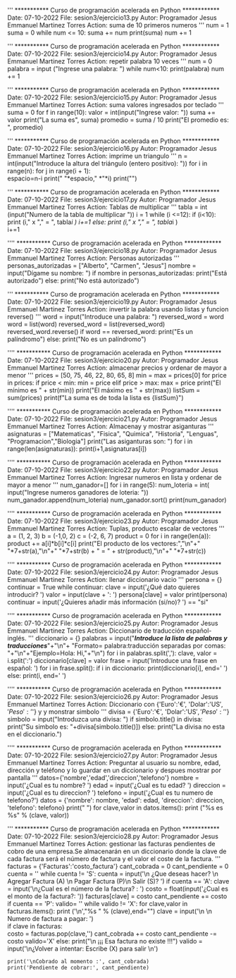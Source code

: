 '''
*********** Curso de programación acelerada en Python ************
Date: 07-10-2022
File: sesion3/ejercicio13.py
Autor: Programador Jesus Emmanuel Martinez Torres
Action: suma de 10 primeros numeros
'''
num = 1
suma = 0
while num <= 10:
  suma += num
  print(suma)
  num += 1
  
  
  '''
*********** Curso de programación acelerada en Python ************
Date: 07-10-2022
File: sesion3/ejercicio14.py
Autor: Programador Jesus Emmanuel Martinez Torres
Action: repetir palabra 10 veces
'''
num = 0 
palabra = input ("Ingrese una palabra: ")
while num<10:
  print(palabra)
  num += 1
  
  
  '''
*********** Curso de programación acelerada en Python ************
Date: 07-10-2022
File: sesion3/ejercicio15.py
Autor: Programador Jesus Emmanuel Martinez Torres
Action: suma valores ingresados por teclado
'''
suma = 0
for f in range(10):
  valor = int(input("Ingrese valor: "))
  suma += valor
print("La suma es", suma)
promedio = suma / 10
print("El promedio es: ", promedio)


'''
*********** Curso de programación acelerada en Python ************
Date: 07-10-2022
File: sesion3/ejercicio16.py
Autor: Programador Jesus Emmanuel Martinez Torres
Action: imprime un triangulo
'''
n = int(input("Introduce la altura del triángulo (entero positivo): "))
for i in range(n): 
  for j in range(i + 1):  
    espacio=n-i
  print(" "*espacio," *"*i)
  print("")
  
  
  '''
*********** Curso de programación acelerada en Python ************
Date: 07-10-2022
File: sesion3/ejercicio17.py
Autor: Programador Jesus Emmanuel Martinez Torres
Action: Tablas de multiplicar
'''
tabla = int (input("Numero de la tabla de multiplicar "))
i = 1
while (i <=12):
  if (i<10):
    print (i,"  x "," = ", tabla*i )
    i+=1
  else:
    print (i," x "," = ", tabla*i )  
    i+=1


''''
*********** Curso de programación acelerada en Python ************
Date: 07-10-2022
File: sesion3/ejercicio18.py
Autor: Programador Jesus Emmanuel Martinez Torres
Action: Personas autorizadas
'''
personas_autorizadas = ["Alberto", "Carmen", "Jesus"]
nombre = input("Dígame su nombre: ")
if nombre in personas_autorizadas:
  print("Está autorizado")
else:
  print("No está autorizado")
  

'''
*********** Curso de programación acelerada en Python ************
Date: 07-10-2022
File: sesion3/ejercicio19.py
Autor: Programador Jesus Emmanuel Martinez Torres
Action: invertir la palabra usando listas y funcion reverse()
'''
word = input("Introduce una palabra: ")
reversed_word = word
word = list(word)
reversed_word = list(reversed_word)
reversed_word.reverse()
if word == reversed_word:
  print("Es un palíndromo")
else:
  print("No es un palíndromo")

''''
*********** Curso de programación acelerada en Python ************
Date: 07-10-2022
File: sesion3/ejercicio20.py
Autor: Programador Jesus Emmanuel Martinez Torres
Action: almacenar precios y ordenar de mayor a menor
'''
prices = [50, 75, 46, 22, 80, 65, 8]
min = max = prices[0]
for price in prices:
  if price < min:
    min = price
  elif price > max:
    max = price
print("El mínimo es " + str(min))
print("El máximo es " + str(max))
listSum = sum(prices)
print(f"La suma es de toda la lista es {listSum}")


''''
*********** Curso de programación acelerada en Python ************
Date: 07-10-2022
File: sesion3/ejercicio21.py
Autor: Programador Jesus Emmanuel Martinez Torres
Action: Almacenay y mostrar asiganturas
'''
asignaturas = ["Matematicas", "Fisica", "Quimica", "Historia", "Lenguas", "Programacion","Biologia"]
print("Las asiganturas son: ")
for i in range(len(asignaturas)):
  print(i+1,asignaturas[i])

  ''''
*********** Curso de programación acelerada en Python ************
Date: 07-10-2022
File: sesion3/ejercicio22.py
Autor: Programador Jesus Emmanuel Martinez Torres
Action: Ingresar numeros en lista y ordenar de mayor a menor
'''
num_ganador=[]
for i in range(5):
  num_loteria = int( input("Ingrese numeros ganadores de loteria: "))
  num_ganador.append(num_loteria)
num_ganador.sort()
print(num_ganador)


''''
*********** Curso de programación acelerada en Python ************
Date: 07-10-2022
File: sesion3/ejercicio23.py
Autor: Programador Jesus Emmanuel Martinez Torres
Action: Tuplas, producto escalar de vectores
'''
a = (1, 2, 3)
b = (-1,0, 2)
c = (-2, 6, 7)
product = 0
for i in range(len(a)):
  product += a[i]*b[i]*c[i]
print("El producto de los vectores:","\n"+" "*7+str(a),"\n"+" "*7+str(b) + " = " + str(product),"\n"+" "*7+str(c))


''''
*********** Curso de programación acelerada en Python ************
Date: 07-10-2022
File: sesion3/ejercicio24.py
Autor: Programador Jesus Emmanuel Martinez Torres
Action: llenar diccionario vacio 
'''
persona = {}
continuar = True
while continuar:
  clave = input('¿Qué dato quieres introducir? ')
  valor = input(clave + ': ')
  persona[clave] = valor
  print(persona)
  continuar = input('¿Quieres añadir más información (si/no)? ') == "si"


''''
*********** Curso de programación acelerada en Python ************
Date: 07-10-2022
File: sesion3/ejercicio25.py
Autor: Programador Jesus Emmanuel Martinez Torres
Action: Diccionario de traducción español-inglés.
'''
diccionario = {}
palabras = input("***Introduce la lista de palabras y traducciones***"+"\n"+ "Formato= palabra:traducción separadas por comas: "+"\n"+"Ejemplo=Hola: Hi,"+"\n")
for i in palabras.split(','):
  clave, valor = i.split(':')
  diccionario[clave] = valor
frase = input('Introduce una frase en español: ')
for i in frase.split():
  if i in diccionario:
    print(diccionario[i], end=' ')
  else:
    print(i, end=' ')


''''
*********** Curso de programación acelerada en Python ************
Date: 07-10-2022
File: sesion3/ejercicio26.py
Autor: Programador Jesus Emmanuel Martinez Torres
Action: Diccionario con {'Euro':'€', 'Dolar':'US$', 'Peso':’$'} y y monstrar simbolo
'''
divisa = {'Euro':'€', 'Dolar':'US$', 'Peso':'$'}
simbolo = input("Introduzca una divisa: ")
if simbolo.title() in divisa:
    print("Su simbolo es: "+divisa[simbolo.title()])
else:
    print("La divisa no esta en el diccionario.")


''''
*********** Curso de programación acelerada en Python ************
Date: 07-10-2022
File: sesion3/ejercicio27.py
Autor: Programador Jesus Emmanuel Martinez Torres
Action: Preguntar al usuario su nombre, edad, dirección y teléfono y lo guardar en un diccionario y despues mostrar por pantalla
'''
datos={'nombre','edad','direccion','telefono'}
nombre = input('¿Cual es tu nombre? ')
edad = input('¿Cual es tu edad? ')
direccion = input('¿Cual es tu direccion? ')
telefono = input('¿Cual es tu numero de telefono?')
datos = {'nombre': nombre, 'edad': edad, 'direccion': direccion, 'telefono': telefono}
print(" ")
for clave,valor in datos.items(): 
     print ("%s es %s" % (clave, valor))


'''
*********** Curso de programación acelerada en Python ************
Date: 07-10-2022
File: sesion3/ejercicio28.py
Autor: Programador Jesus Emmanuel Martinez Torres
Action: gestionar las facturas pendientes de cobro de una empresa.Se almacenarán en un diccionario donde la clave de cada factura será el número de factura y el valor el coste de la factura.
'''
facturas = {'Facturas':'costo_factura'}
cant_cobrada = 0
cant_pendiente = 0
cuenta = ''
while cuenta != 'S':
    cuenta = input('\n ¿Que deseas hacer? \n Agregar Factura (A) \n Pagar Factura (P)\n Salir (S)? ')
    if cuenta == 'A':
        clave = input('\n¿Cual es el número de la factura? : ')
        costo = float(input('¿Cual es el monto de la factura?: '))
        facturas[clave] = costo
        cant_pendiente += costo
    if cuenta == 'P':
      valido= ''
      while valido != 'X':
        for clave,valor in facturas.items(): 
          print  ('\n',"%s " % (clave),end="")
        clave = input('\n \n Numero de factura a pagar: ')  
        if clave in facturas:       
          costo = facturas.pop(clave,'')
          cant_cobrada += costo
          cant_pendiente -= costo
          valido='X'
        else:
          print("\n ¡¡¡ Esa factura no existe !!!")
          valido = input('\n¿Volver a intentar: Escribe (X) para salir \n')
                  
    print('\nCobrado al momento :', cant_cobrada)
    print('Pendiente de cobrar:', cant_pendiente)


   